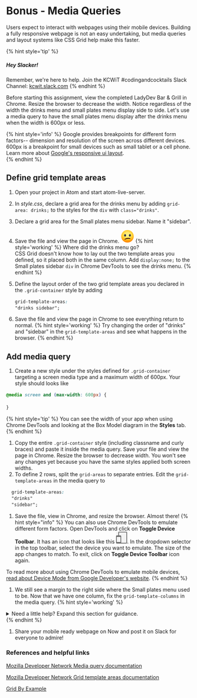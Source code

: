 # Bonus - Media Queries
Users expect to interact with webpages using their mobile devices. Building a fully responsive webpage is not an easy undertaking, but media queries and layout systems like CSS Grid help make this faster.

{% hint style='tip' %}
##### Hey Slacker!

Remember, we're here to help.
Join the KCWiT #codingandcocktails Slack Channel: [kcwit.slack.com](http://kcwit.slack.com)
{% endhint %}

Before starting this assignment, view the completed LadyDev Bar & Grill in Chrome. Resize the browser to decrease the width. Notice regardless of the width the drinks menu and small plates menu display side to side. Let's use a media query to have the small plates menu display after the drinks menu when the width is 600px or less.

{% hint style='info' %}
Google provides breakpoints for different form factors-- dimension and resolution of the screen across different devices. 600px is a breakpoint for small devices such as small tablet or a cell phone. Learn more about [Google's responsive ui layout](https://material.io/guidelines/layout/responsive-ui.html).  
{% endhint %}


## Define grid template areas

1. Open your project in Atom and start atom-live-server. 

1. In _style.css_, declare a grid area for the drinks menu by adding `grid-area: drinks;` to the styles for the `div` with `class="drinks"`. 
1. Declare a grid area for the Small plates menu sidebar. Name it "sidebar".  
1. Save the file and view the page in Chrome. ![](../images/emojis/confused-face.png)
  {% hint style='working' %}
Where did the drinks menu go?  
CSS Grid doesn't know how to lay out the two template areas you defined, so it placed both in the same column. Add `display:none;` to the Small plates sidebar `div` in Chrome DevTools to see the drinks menu.
   {% endhint %}
1. Define the layout order of the two grid template areas you declared in the `.grid-container` style by adding 
    ```css
    grid-template-areas:
    "drinks sidebar";
    ```
1. Save the file and view the page in Chrome to see everything return to normal.
  {% hint style='working' %}
Try changing the order of "drinks" and "sidebar" in the `grid-template-areas` and see what happens in the browser.
  {% endhint %}


## Add media query
1. Create a new style under the styles defined for `.grid-container` targeting a screen media type and a maximum width of 600px. Your style should looks like
  ```css
  @media screen and (max-width: 600px) {

  }
  ```
  {% hint style='tip' %}
You can see the width of your app when using Chrome DevTools and looking at the Box Model diagram in the **Styles** tab.
  {% endhint %}
1. Copy the entire `.grid-container` style (including classname and curly braces) and paste it inside the media query. Save your file and view the page in Chrome. Resize the browser to decrease width. You won't see any changes yet because you have the same styles applied both screen widths.
1. To define 2 rows, split the `grid-areas` to separate entries. Edit the `grid-template-areas` in the media query to
  ```css
    grid-template-areas:
    "drinks" 
    "sidebar";
  ```
1. Save the file, view in Chrome, and resize the browser. Almost there!
   {% hint style="info" %}
You can also use Chrome DevTools to emulate different form factors. Open DevTools and click on **Toggle Device Toolbar**. It has an icon that looks like this ![](images/toggle-device-toolbar.png). In the dropdown selector in the top toolbar, select the device you want to emulate. The size of the app changes to match. To exit, click on **Toggle Device Toolbar** icon again.

To read more about using Chrome DevTools to emulate mobile devices, [read about Device Mode from Google Developer's website](https://developers.google.com/web/tools/chrome-devtools/device-mode/).
   {% endhint %}

1. We still see a margin to the right side where the Small plates menu used to be. Now that we have one column, fix the `grid-template-columns` in the media query.
  {% hint style='working' %}
<details>
<summary>
Need a little help? Expand this section for guidance. 
</summary>
We need 1 column in the media query. Change <code>grid-template-columns</code> to <code>auto;</code>. 
</details>
   {% endhint %}

1. Share your mobile ready webpage on Now and post it on Slack for everyone to admire!

### References and helpful links
[Mozilla Developer Network Media query documentation](https://developer.mozilla.org/en-US/docs/Web/CSS/Media_Queries/Using_media_queries)

[Mozilla Developer Network Grid template areas documentation](https://developer.mozilla.org/en-US/docs/Web/CSS/CSS_Grid_Layout/Grid_Template_Areas)

[Grid By Example](https://gridbyexample.com/examples/)


